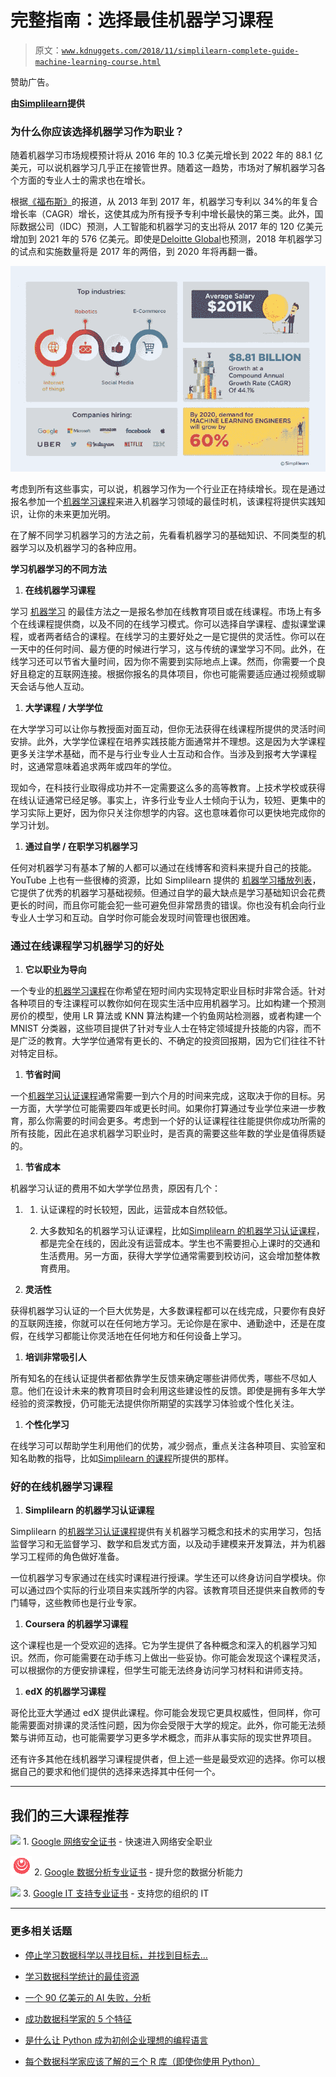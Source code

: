# 完整指南：选择最佳机器学习课程

> 原文：[`www.kdnuggets.com/2018/11/simplilearn-complete-guide-machine-learning-course.html`](https://www.kdnuggets.com/2018/11/simplilearn-complete-guide-machine-learning-course.html)

赞助广告。

**由[Simplilearn](https://www.simplilearn.com/)提供**

### **为什么你应该选择机器学习作为职业？**

随着机器学习市场规模预计将从 2016 年的 10.3 亿美元增长到 2022 年的 88.1 亿美元，可以说机器学习几乎正在接管世界。随着这一趋势，市场对了解机器学习各个方面的专业人士的需求也在增长。

根据[《福布斯》](https://www.forbes.com/sites/louiscolumbus/2018/02/18/roundup-of-machine-learning-forecasts-and-market-estimates-2018/#392683882225)的报道，从 2013 年到 2017 年，机器学习专利以 34%的年复合增长率（CAGR）增长，这使其成为所有授予专利中增长最快的第三类。此外，国际数据公司（IDC）预测，人工智能和机器学习的支出将从 2017 年的 120 亿美元增加到 2021 年的 576 亿美元。即使是[Deloitte Global](https://www2.deloitte.com/content/dam/Deloitte/global/Images/infographics/technologymediatelecommunications/gx-deloitte-tmt-2018-intense-machine-learning-report.pdf)也预测，2018 年机器学习的试点和实施数量将是 2017 年的两倍，到 2020 年将再翻一番。

![Simplilearn 机器学习](img/5232a072b236bd8c3a584d5b5a99ca49.png)

考虑到所有这些事实，可以说，机器学习作为一个行业正在持续增长。现在是通过报名参加一个[机器学习课程](https://www.simplilearn.com/big-data-and-analytics/machine-learning-certification-training-course?utm_source=kdnuggets&utm_medium=affiliate-cpm&utm_campaign=kdnuggets-ML-certification-Nov-2018)来进入机器学习领域的最佳时机，该课程将提供实践知识，让你的未来更加光明。

在了解不同学习机器学习的方法之前，先看看机器学习的基础知识、不同类型的机器学习以及机器学习的各种应用。

**学习机器学习的不同方法**

1.  **在线机器学习课程**

学习 [机器学习](https://www.simplilearn.com/big-data-and-analytics/machine-learning-certification-training-course?utm_source=kdnuggets&utm_medium=affiliate-cpm&utm_campaign=kdnuggets-ML-certification-Nov-2018) 的最佳方法之一是报名参加在线教育项目或在线课程。市场上有多个在线课程提供商，以及不同的在线学习模式。你可以选择自学课程、虚拟课堂课程，或者两者结合的课程。在线学习的主要好处之一是它提供的灵活性。你可以在一天中的任何时间、最方便的时候进行学习，这与传统的课堂学习不同。此外，在线学习还可以节省大量时间，因为你不需要到实际地点上课。然而，你需要一个良好且稳定的互联网连接。根据你报名的具体项目，你也可能需要适应通过视频或聊天会话与他人互动。

1.  **大学课程 / 大学学位**

在大学学习可以让你与教授面对面互动，但你无法获得在线课程所提供的灵活时间安排。此外，大学学位课程在培养实践技能方面通常并不理想。这是因为大学课程更多关注学术基础，而不是与行业专业人士互动和合作。当涉及到报考大学课程时，这通常意味着追求两年或四年的学位。

现如今，在科技行业取得成功并不一定需要这么多的高等教育。上技术学校或获得在线认证通常已经足够。事实上，许多行业专业人士倾向于认为，较短、更集中的学习实际上更好，因为你只关注你想学的内容。这也意味着你可以更快地完成你的学习计划。

1.  **通过自学 / 在职学习机器学习**

任何对机器学习有基本了解的人都可以通过在线博客和资料来提升自己的技能。YouTube 上也有一些很棒的资源，比如 Simplilearn 提供的 [机器学习播放列表](https://www.youtube.com/playlist?list=PLEiEAq2VkUULYYgj13YHUWmRePqiu8Ddy)，它提供了优秀的机器学习基础视频。但通过自学的最大缺点是学习基础知识会花费更长的时间，而且你可能会犯一些可避免但非常昂贵的错误。你也没有机会向行业专业人士学习和互动。自学时你可能会发现时间管理也很困难。

### **通过在线课程学习机器学习的好处**

1.  **它以职业为导向**

一个专业的[机器学习课程](https://www.simplilearn.com/big-data-and-analytics/machine-learning-certification-training-course?utm_source=kdnuggets&utm_medium=affiliate-cpm&utm_campaign=kdnuggets-ML-certification-Nov-2018)在你希望在短时间内实现特定职业目标时非常合适。针对各种项目的专注课程可以教你如何在现实生活中应用机器学习。比如构建一个预测房价的模型，使用 LR 算法或 KNN 算法构建一个钓鱼网站检测器，或者构建一个 MNIST 分类器，这些项目提供了针对专业人士在特定领域提升技能的内容，而不是广泛的教育。大学学位通常有更长的、不确定的投资回报期，因为它们往往不针对特定目标。

1.  **节省时间**

一个[机器学习认证课程](https://www.simplilearn.com/big-data-and-analytics/machine-learning-certification-training-course?utm_source=kdnuggets&utm_medium=affiliate-cpm&utm_campaign=kdnuggets-ML-certification-Nov-2018)通常需要一到六个月的时间来完成，这取决于你的目标。另一方面，大学学位可能需要四年或更长时间。如果你打算通过专业学位来进一步教育，那么你需要的时间会更多。考虑到一个好的认证课程往往能提供你成功所需的所有技能，因此在追求机器学习职业时，是否真的需要这些年数的学业是值得质疑的。

1.  **节省成本**

机器学习认证的费用不如大学学位昂贵，原因有几个：

1.  1.  认证课程的时长较短，因此，运营成本自然较低。

    1.  大多数知名的机器学习认证课程，比如[Simplilearn 的机器学习认证课程](https://www.simplilearn.com/big-data-and-analytics/machine-learning-certification-training-course?utm_source=kdnuggets&utm_medium=affiliate-cpm&utm_campaign=kdnuggets-ML-certification-Nov-2018)，都是完全在线的，因此没有运营成本。学生也不需要担心上课时的交通和生活费用。另一方面，获得大学学位通常需要到校访问，这会增加整体教育费用。

1.  **灵活性**

获得机器学习认证的一个巨大优势是，大多数课程都可以在线完成，只要你有良好的互联网连接，你就可以在任何地方学习。无论你是在家中、通勤途中，还是在度假，在线学习都能让你灵活地在任何地方和任何设备上学习。

1.  **培训非常吸引人**

所有知名的在线认证提供者都依靠学生反馈来确定哪些讲师优秀，哪些不尽如人意。他们在设计未来的教育项目时会利用这些建设性的反馈。即使是拥有多年大学经验的资深教授，仍可能无法提供你所期望的实践学习体验或个性化关注。

1.  **个性化学习**

在线学习可以帮助学生利用他们的优势，减少弱点，重点关注各种项目、实验室和知名助教的指导，比如[Simplilearn 的课程](https://www.simplilearn.com?utm_source=kdnuggets&utm_medium=affiliate-cpm&utm_campaign=kdnuggets-website-Nov-2018)所提供的那样。

### **好的在线机器学习课程**

1.  **Simplilearn 的机器学习认证课程**

Simplilearn 的[机器学习认证课程](https://www.simplilearn.com/big-data-and-analytics/machine-learning-certification-training-course?utm_source=kdnuggets&utm_medium=affiliate-cpm&utm_campaign=kdnuggets-ML-certification-Nov-2018)提供有关机器学习概念和技术的实用学习，包括监督学习和无监督学习、数学和启发式方面，以及动手建模来开发算法，并为机器学习工程师的角色做好准备。

一位机器学习专家通过在线实时课程进行授课。学生还可以终身访问自学模块。你可以通过四个实际的行业项目来实践所学的内容。该教育项目还提供来自教师的专门辅导，这些教师也是行业专家。

1.  **Coursera 的机器学习课程**

这个课程也是一个受欢迎的选择。它为学生提供了各种概念和深入的机器学习知识。然而，你可能需要在动手练习上做出一些妥协。你可能会发现这个课程灵活，可以根据你的方便安排课程，但学生可能无法终身访问学习材料和讲师支持。

1.  **edX 的机器学习课程**

哥伦比亚大学通过 edX 提供此课程。你可能会发现它更具权威性，但同样，你可能需要面对排课的灵活性问题，因为你会受限于大学的规定。此外，你可能无法频繁与讲师互动，也可能需要学习更多学术概念，而非从事实际的现实世界项目。

还有许多其他在线机器学习课程提供者，但上述一些是最受欢迎的选择。你可以根据自己的要求和他们提供的选择来选择其中任何一个。

* * *

## 我们的三大课程推荐

![](img/0244c01ba9267c002ef39d4907e0b8fb.png) 1\. [Google 网络安全证书](https://www.kdnuggets.com/google-cybersecurity) - 快速进入网络安全职业

![](img/e225c49c3c91745821c8c0368bf04711.png) 2\. [Google 数据分析专业证书](https://www.kdnuggets.com/google-data-analytics) - 提升您的数据分析能力

![](img/0244c01ba9267c002ef39d4907e0b8fb.png) 3\. [Google IT 支持专业证书](https://www.kdnuggets.com/google-itsupport) - 支持您的组织的 IT

* * *

### 更多相关话题

+   [停止学习数据科学以寻找目标，并找到目标去…](https://www.kdnuggets.com/2021/12/stop-learning-data-science-find-purpose.html)

+   [学习数据科学统计的最佳资源](https://www.kdnuggets.com/2021/12/springboard-top-resources-learn-data-science-statistics.html)

+   [一个 90 亿美元的 AI 失败，分析](https://www.kdnuggets.com/2021/12/9b-ai-failure-examined.html)

+   [成功数据科学家的 5 个特征](https://www.kdnuggets.com/2021/12/5-characteristics-successful-data-scientist.html)

+   [是什么让 Python 成为初创企业理想的编程语言](https://www.kdnuggets.com/2021/12/makes-python-ideal-programming-language-startups.html)

+   [每个数据科学家应该了解的三个 R 库（即使你使用 Python）](https://www.kdnuggets.com/2021/12/three-r-libraries-every-data-scientist-know-even-python.html)
